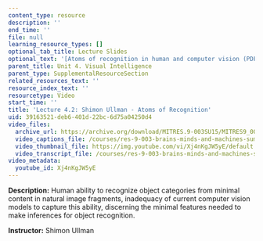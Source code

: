 ```yaml
---
content_type: resource
description: ''
end_time: ''
file: null
learning_resource_types: []
optional_tab_title: Lecture Slides
optional_text: '[Atoms of recognition in human and computer vision (PDF - 2.3MB)](resources/mitres_9_003sum15_lec4-2)'
parent_title: Unit 4. Visual Intelligence
parent_type: SupplementalResourceSection
related_resources_text: ''
resource_index_text: ''
resourcetype: Video
start_time: ''
title: 'Lecture 4.2: Shimon Ullman - Atoms of Recognition'
uid: 39163521-deb6-401d-22bc-6d75a04250d4
video_files:
  archive_url: https://archive.org/download/MITRES.9-003SU15/MITRES9_003SU15_Lecture_4-2_300k.mp4
  video_captions_file: /courses/res-9-003-brains-minds-and-machines-summer-course-summer-2015/26bd90ef45045466abe700977c8f77a2_Xj4nKgJW5yE.vtt
  video_thumbnail_file: https://img.youtube.com/vi/Xj4nKgJW5yE/default.jpg
  video_transcript_file: /courses/res-9-003-brains-minds-and-machines-summer-course-summer-2015/122a4e90cfd2c05976ebfc4f736f0106_Xj4nKgJW5yE.pdf
video_metadata:
  youtube_id: Xj4nKgJW5yE
---
```


**Description:** Human ability to recognize object categories from minimal content in natural image fragments, inadequacy of current computer vision models to capture this ability, discerning the minimal features needed to make inferences for object recognition.

**Instructor:** Shimon Ullman
